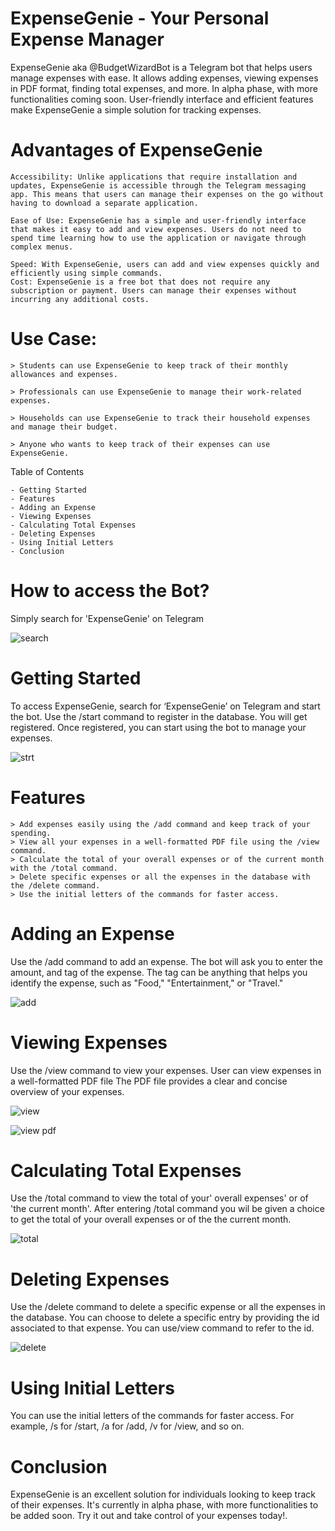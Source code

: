 # ExpenseGenie - Your Personal Expense Manager
ExpenseGenie aka @BudgetWizardBot is a Telegram bot that helps users manage expenses with ease. It allows adding expenses, viewing expenses in PDF format, finding total expenses, and more. In alpha phase, with more functionalities coming soon. User-friendly interface and efficient features make ExpenseGenie a simple solution for tracking expenses.

# Advantages of ExpenseGenie
    Accessibility: Unlike applications that require installation and updates, ExpenseGenie is accessible through the Telegram messaging app. This means that users can manage their expenses on the go without having to download a separate application.

    Ease of Use: ExpenseGenie has a simple and user-friendly interface that makes it easy to add and view expenses. Users do not need to spend time learning how to use the application or navigate through complex menus.

    Speed: With ExpenseGenie, users can add and view expenses quickly and efficiently using simple commands.
    Cost: ExpenseGenie is a free bot that does not require any subscription or payment. Users can manage their expenses without incurring any additional costs.

# Use Case:
    > Students can use ExpenseGenie to keep track of their monthly allowances and expenses.

    > Professionals can use ExpenseGenie to manage their work-related expenses.

    > Households can use ExpenseGenie to track their household expenses and manage their budget.

    > Anyone who wants to keep track of their expenses can use ExpenseGenie.

Table of Contents

    - Getting Started
    - Features
    - Adding an Expense
    - Viewing Expenses
    - Calculating Total Expenses
    - Deleting Expenses
    - Using Initial Letters
    - Conclusion
    
# How to access the Bot?

Simply search for 'ExpenseGenie' on Telegram

![search](https://user-images.githubusercontent.com/89451392/222720337-c11c4650-55d7-4ad8-bfc5-956162d014dd.png)

# Getting Started
To access ExpenseGenie, search for ‘ExpenseGenie’ on Telegram and start the bot. Use the /start command to register in the database. You will get registered.
Once registered, you can start using the bot to manage your expenses.

![strt](https://user-images.githubusercontent.com/89451392/222742608-d634bf73-843a-4438-83a6-3fe208fd5302.png)

# Features
    > Add expenses easily using the /add command and keep track of your spending.
    > View all your expenses in a well-formatted PDF file using the /view command.
    > Calculate the total of your overall expenses or of the current month with the /total command.
    > Delete specific expenses or all the expenses in the database with the /delete command.
    > Use the initial letters of the commands for faster access.

# Adding an Expense
Use the /add command to add an expense. The bot will ask you to enter the amount, and tag of the expense. The tag can be anything that helps you identify the expense, such as "Food," "Entertainment," or "Travel."

![add](https://user-images.githubusercontent.com/89451392/222720389-4ce1a454-a455-4a11-9545-d16a8309698e.png)

# Viewing Expenses
Use the /view command to view your expenses. User can view expenses in a well-formatted PDF file
The PDF file provides a clear and concise overview of your expenses.

![view](https://user-images.githubusercontent.com/89451392/222742393-14c48290-b2fd-4019-823f-590a8e4ab697.png)

![view pdf](https://user-images.githubusercontent.com/89451392/222720455-ec358a8a-dda1-4a3a-97e0-4618bdee0335.png)

# Calculating Total Expenses
Use the /total command to view the total of your' overall expenses' or of 'the current month'. After entering /total command you wil be given a choice to get the total of your overall expenses or of the the current month.

![total](https://user-images.githubusercontent.com/89451392/222720481-f8b98222-21ea-4674-bd22-ad11f3dea2c6.png)

# Deleting Expenses
Use the /delete command to delete a specific expense or all the expenses in the database. You can choose to delete a specific entry by providing the id associated to that expense. You can use/view command to refer to the id.

![delete](https://user-images.githubusercontent.com/89451392/222742124-f61211e4-f72d-4623-9ea7-7627d6ffa61c.png)

# Using Initial Letters
You can use the initial letters of the commands for faster access. For example, /s for /start, /a for /add, /v for /view, and so on.

# Conclusion
ExpenseGenie is an excellent solution for individuals looking to keep track of their expenses. It's currently in alpha phase, with more functionalities to be added soon. Try it out and take control of your expenses today!.
